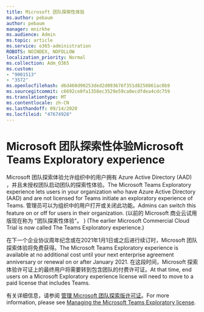 ```yaml
---
title: Microsoft 团队探索性体验
ms.author: pebaum
author: pebaum
manager: mnirkhe
ms.audience: Admin
ms.topic: article
ms.service: o365-administration
ROBOTS: NOINDEX, NOFOLLOW
localization_priority: Normal
ms.collection: Adm_O365
ms.custom:
- "9001513"
- "3572"
ms.openlocfilehash: d6d460d90253ded2d093676f351d8250861ac0b9
ms.sourcegitcommit: c6692ce0fa1358ec3529e59ca0ecdfdea4cdc759
ms.translationtype: MT
ms.contentlocale: zh-CN
ms.lasthandoff: 09/14/2020
ms.locfileid: "47674928"
---
```

# <a name="microsoft-teams-exploratory-experience"></a><span data-ttu-id="34341-102">Microsoft 团队探索性体验</span><span class="sxs-lookup"><span data-stu-id="34341-102">Microsoft Teams Exploratory experience</span></span>

<span data-ttu-id="34341-103">Microsoft 团队探索体验允许组织中的用户拥有 Azure Active Directory (AAD) ，并且未授权团队启动团队的探索性体验。</span><span class="sxs-lookup"><span data-stu-id="34341-103">The Microsoft Teams Exploratory experience lets users in your organization who have Azure Active Directory (AAD) and are not licensed for Teams initiate an exploratory experience of Teams.</span></span> <span data-ttu-id="34341-104">管理员可以为组织中的用户打开或关闭此功能。</span><span class="sxs-lookup"><span data-stu-id="34341-104">Admins can switch this feature on or off for users in their organization.</span></span> <span data-ttu-id="34341-105"> (以前的 Microsoft 商业云试用版现在称为 "团队探索性体验"。 ) </span><span class="sxs-lookup"><span data-stu-id="34341-105">(The earlier Microsoft Commercial Cloud Trial is now called The Teams Exploratory experience.)</span></span>

<span data-ttu-id="34341-106">在下一个企业协议周年纪念或在2021年1月1日或之后进行续订时，Microsoft 团队探索体验将免费获得。</span><span class="sxs-lookup"><span data-stu-id="34341-106">The Microsoft Teams Exploratory experience is available at no additional cost until your next enterprise agreement anniversary or renewal on or after January 2021.</span></span> <span data-ttu-id="34341-107">在这段时间，Microsoft 探索体验许可证上的最终用户将需要转到包含团队的付费许可证。</span><span class="sxs-lookup"><span data-stu-id="34341-107">At that time, end users on a Microsoft Exploratory experience license will need to move to a paid license that includes Teams.</span></span>

<span data-ttu-id="34341-108">有关详细信息，请参阅 [管理 Microsoft 团队探索版许可证](https://docs.microsoft.com/microsoftteams/teams-exploratory/)。</span><span class="sxs-lookup"><span data-stu-id="34341-108">For more information, please see [Managing the Microsoft Teams Exploratory license](https://docs.microsoft.com/microsoftteams/teams-exploratory/).</span></span>
